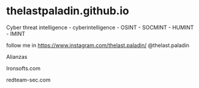 # thelastpaladin.github.io
Cyber threat intelligence - cyberintelligence - OSINT - SOCMINT - HUMINT - IMINT

follow me in https://www.instagram.com/thelast.paladin/
@thelast.paladin


Alianzas 

Ironsofts.com

redteam-sec.com

